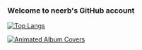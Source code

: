 ### Welcome to neerb's GitHub account

[![Top Langs](https://github-readme-stats.vercel.app/api/top-langs/?username=neerb)](https://github.com/neerb/github-readme-stats)


[![Animated Album Covers](https://github-readme-stats.vercel.app/api/pin/?username=neerb&repo=animated-album-covers)](https://neerb.github.io/animated-album-covers/)



<!--
**neerb/neerb** is a ✨ _special_ ✨ repository because its `README.md` (this file) appears on your GitHub profile.

Here are some ideas to get you started:

- 🔭 I’m currently working on ...
- 🌱 I’m currently learning ...
- 👯 I’m looking to collaborate on ...
- 🤔 I’m looking for help with ...
- 💬 Ask me about ...
- 📫 How to reach me: ...
- 😄 Pronouns: ...
- ⚡ Fun fact: ...
-->
